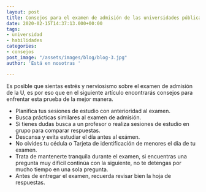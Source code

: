 ```yaml
---
layout: post
title: Consejos para el examen de admisión de las universidades públicas
date: 2020-02-15T14:37:13.000+00:00
tags:
- universidad
- habilidades
categories:
- consejos
post_image: "/assets/images/blog/blog-3.jpg"
author: 'Está en nosotras '

---
```

<p>Es posible que sientas estrés y nerviosismo sobre el examen de admisión de la U, es por eso que en el siguiente artículo encontrarás consejos para enfrentar esta prueba de la mejor manera. </p>

<ul>

<li>Planifica tus sesiones de estudio con anterioridad al examen. </li>

<li>Busca prácticas similares al examen de admisión. </li>

<li>Si tienes dudas busca a un profesor o realiza sesiones de estudio en grupo para comparar respuestas. </li>

<li>Descansa y evita estudiar el día antes al exámen. </li>

<li>No olvides tu cédula o Tarjeta de identificación de menores el día de tu examen. </li>

<li>Trata de mantenerte tranquila durante el examen, si encuentras una pregunta muy difícil continúa con la siguiente, no te detengas por mucho tiempo en una sola pregunta.</li>

<li>Antes de entregar el examen, recuerda revisar bien la hoja de respuestas. </li>